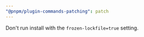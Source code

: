 ```yaml
---
"@pnpm/plugin-commands-patching": patch
---
```


Don't run install with the `frozen-lockfile=true` setting.
